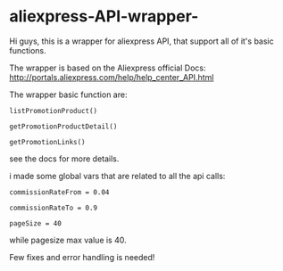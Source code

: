 # aliexpress-API-wrapper-
Hi guys, this is a wrapper for aliexpress API, that support all of it's basic functions. 

The wrapper is based on the Aliexpress official Docs: http://portals.aliexpress.com/help/help_center_API.html

The wrapper basic function are:

```
listPromotionProduct()

getPromotionProductDetail()

getPromotionLinks()
```

see the docs for more details.

i made some global vars that are related to all the api calls:

```
commissionRateFrom = 0.04

commissionRateTo = 0.9

pageSize = 40
```
while pagesize max value is 40.

Few fixes and error handling is needed!
